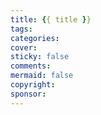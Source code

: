 ```yaml
---
title: {{ title }}
tags:
categories:
cover:
sticky: false
comments:
mermaid: false
copyright: 
sponsor:
---
```

